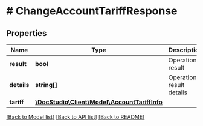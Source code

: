 # # ChangeAccountTariffResponse

## Properties

Name | Type | Description | Notes
------------ | ------------- | ------------- | -------------
**result** | **bool** | Operation result | [optional]
**details** | **string[]** | Operation result details | [optional]
**tariff** | [**\DocStudio\Client\Model\AccountTariffInfo**](AccountTariffInfo.md) |  | [optional]

[[Back to Model list]](../../README.md#models) [[Back to API list]](../../README.md#endpoints) [[Back to README]](../../README.md)

